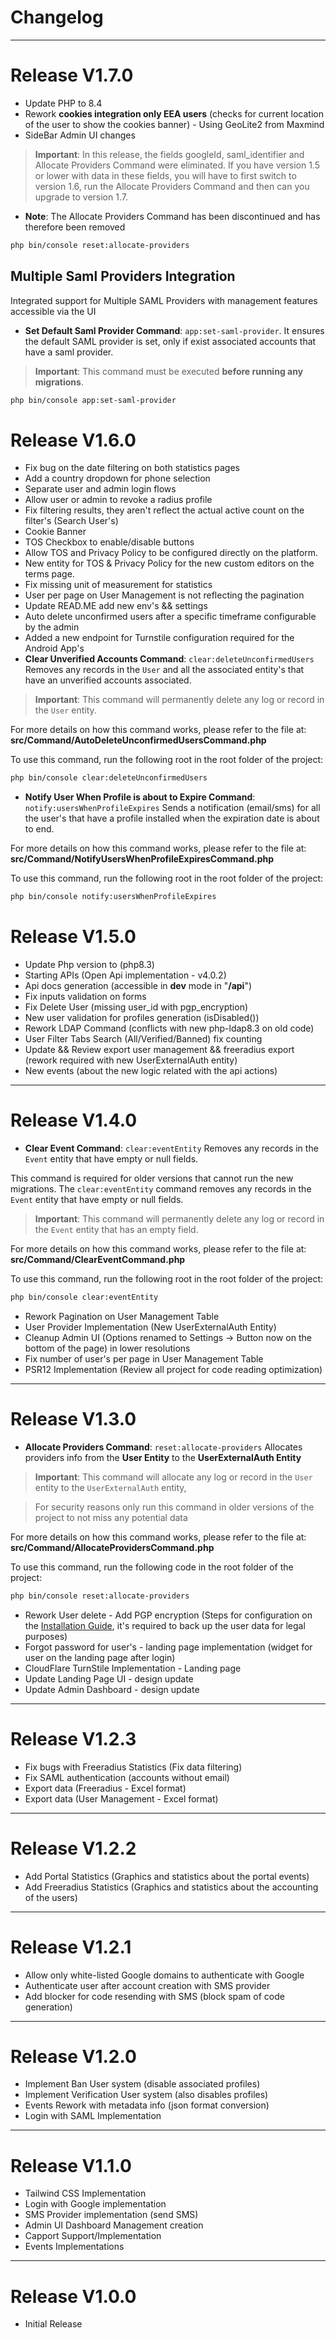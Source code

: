 # Changelog
---

# Release V1.7.0

- Update PHP to 8.4
- Rework **cookies integration only EEA users** (checks for current location of the user to show the cookies banner) -
  Using
  GeoLite2 from Maxmind
- SideBar Admin UI changes

> **Important**: In this release, the fields googleId, saml_identifier and Allocate Providers Command were eliminated.
> If you have version 1.5 or lower with data in these fields, you will have to first switch to version 1.6,
> run the Allocate Providers Command and then can you upgrade to version 1.7.

- **Note**: The Allocate Providers Command has been discontinued and has therefore been removed

```Bash
php bin/console reset:allocate-providers
```

## Multiple Saml Providers Integration

Integrated support for Multiple SAML Providers with management features accessible via the UI

- **Set Default Saml Provider Command**: `app:set-saml-provider`. It ensures the default SAML provider is set, only if
  exist
  associated accounts that have a saml provider.

> **Important**: This command must be executed **before running any migrations**.

```bash
php bin/console app:set-saml-provider
```

# Release V1.6.0

- Fix bug on the date filtering on both statistics pages
- Add a country dropdown for phone selection
- Separate user and admin login flows
- Allow user or admin to revoke a radius profile
- Fix filtering results, they aren't reflect the actual active count on the filter's (Search User's)
- Cookie Banner
- TOS Checkbox to enable/disable buttons
- Allow TOS and Privacy Policy to be configured directly on the platform.
- New entity for TOS & Privacy Policy for the new custom editors on the terms page.
- Fix missing unit of measurement for statistics
- User per page on User Management is not reflecting the pagination
- Update READ.ME add new env's && settings
- Auto delete unconfirmed users after a specific timeframe configurable by the admin
- Added a new endpoint for Turnstile configuration required for the Android App's
- **Clear Unverified Accounts Command**: `clear:deleteUnconfirmedUsers` Removes any records in the `User` and all the
  associated entity's that have an unverified accounts associated.

> **Important**: This command will permanently delete any log or record in the `User` entity.

For more details on how this command works, please refer to the file at:
**src/Command/AutoDeleteUnconfirmedUsersCommand.php**

To use this command, run the following root in the root folder of the project:

```bash
php bin/console clear:deleteUnconfirmedUsers
```

- **Notify User When Profile is about to Expire Command**: `notify:usersWhenProfileExpires` Sends a notification
  (email/sms) for all the user's that have a profile installed when the expiration date is about to end.

For more details on how this command works, please refer to the file at:
**src/Command/NotifyUsersWhenProfileExpiresCommand.php**

To use this command, run the following root in the root folder of the project:

```bash
php bin/console notify:usersWhenProfileExpires
```

# Release V1.5.0

- Update Php version to (php8.3)
- Starting APIs (Open Api implementation - v4.0.2)
- Api docs generation (accessible in **dev** mode in "**/api**")
- Fix inputs validation on forms
- Fix Delete User (missing user_id with pgp_encryption)
- New user validation for profiles generation (isDisabled())
- Rework LDAP Command (conflicts with new php-ldap8.3 on old code)
- User Filter Tabs Search (All/Verified/Banned) fix counting
- Update && Review export user management && freeradius export (rework required with new UserExternalAuth entity)
- New events (about the new logic related with the api actions)

---

# Release V1.4.0

- **Clear Event Command**: `clear:eventEntity` Removes any records in the `Event` entity that have empty or null fields.

This command is required for older versions that cannot run the new migrations. The `clear:eventEntity` command removes
any records in the `Event` entity that have empty or null fields.

> **Important**: This command will permanently delete any log or record in the `Event` entity that has an empty field.

For more details on how this command works, please refer to the file at:
**src/Command/ClearEventCommand.php**

To use this command, run the following root in the root folder of the project:

```bash
php bin/console clear:eventEntity
```

- Rework Pagination on User Management Table
- User Provider Implementation (New UserExternalAuth Entity)
- Cleanup Admin UI (Options renamed to Settings -> Button now on the bottom of the page) in lower resolutions
- Fix number of user's per page in User Management Table
- PSR12 Implementation (Review all project for code reading optimization)

---

# Release V1.3.0

- **Allocate Providers Command**: `reset:allocate-providers` Allocates providers info from the **User
  Entity** to the **UserExternalAuth Entity**

> **Important**: This command will allocate any log or record in the `User` entity to the `UserExternalAuth` entity,

> For security reasons only run this command in older versions of the project to not miss any potential data

For more details on how this command works, please refer to the file at:
**src/Command/AllocateProvidersCommand.php**

To use this command, run the following code in the root folder of the project:

```bash
php bin/console reset:allocate-providers
```

- Rework User delete - Add PGP encryption (Steps for configuration on the [Installation Guide](INSTALATION.md), it's
  required to back up the user data for legal purposes)
- Forgot password for user's - landing page implementation (widget for user on the landing page after login)
- CloudFlare TurnStile Implementation - Landing page
- Update Landing Page UI - design update
- Update Admin Dashboard - design update

---

# Release V1.2.3

- Fix bugs with Freeradius Statistics (Fix data filtering)
- Fix SAML authentication (accounts without email)
- Export data (Freeradius - Excel format)
- Export data (User Management - Excel format)

---

# Release V1.2.2

- Add Portal Statistics (Graphics and statistics about the portal events)
- Add Freeradius Statistics (Graphics and statistics about the accounting of the users)

---

# Release V1.2.1

- Allow only white-listed Google domains to authenticate with Google
- Authenticate user after account creation with SMS provider
- Add blocker for code resending with SMS (block spam of code generation)

---

# Release V1.2.0

- Implement Ban User system (disable associated profiles)
- Implement Verification User system (also disables profiles)
- Events Rework with metadata info (json format conversion)
- Login with SAML Implementation

---

# Release V1.1.0

- Tailwind CSS Implementation
- Login with Google implementation
- SMS Provider implementation (send SMS)
- Admin UI Dashboard Management creation
- Capport Support/Implementation
- Events Implementations

---

# Release V1.0.0

- Initial Release
